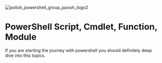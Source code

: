 ![polish_powershell_group_pposh_logo2](https://cloud.githubusercontent.com/assets/19157221/25561611/52b4cd36-2d70-11e7-8c8f-907dfd947524.png)

# PowerShell Script, Cmdlet, Function, Module

If you are starting the journey with powershell you should definitely deep dive into this topics.
